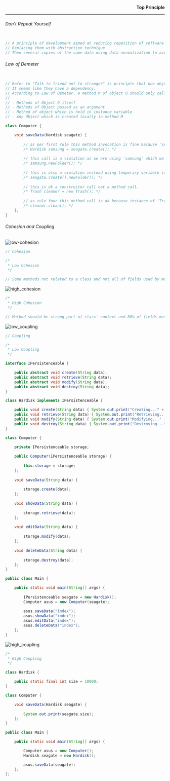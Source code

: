 <p align="right">
	<b>Top Principle</b>
</p>

<hr/>

###### Don't Repeat Yourself

```java

// A principle of development aimed at reducing repetition of software patterns.
// Replacing them with abstraction technique
// Then several copies of the same data using data normalization to avoid redundancy.
```

###### Law of Demeter

```java

// Refer to "Talk to friend not to stranger" is principle that one object knows another object.
// It seems like they have a dependency.
// According to Law of Demeter, a method M of object O should only call following types of methods :
//
// - Methods of Object O itself
// - Methods of Object passed as an argument
// - Method of object which is held in instance variable
// - Any Object which is created locally in method M

class Computer {

	void saveData(Hardisk seagate) {
	
		// as per first rule this method invocation is fine because 'seagate' is an argument.
		/* Hardisk samsung = seagate.create(); */
		
		// this call is a violation as we are using 'samsung' which we got from 'Hardisk'.
		/* samsung.newFolder(); */
		
		// this is also a violation instead using temporary variable it uses method chain.
		/* seagate.create().newFolder(); */
		
		// this is ok a constructor call not a method call.
		/* Trash cleaner = new Trash(); */
		
		// as rule four this method call is ok because instance of 'Trash' is created locally.
		/* cleaner.clean(); */
	};
}
```

###### Cohesion and Coupling

![low-cohesion](https://user-images.githubusercontent.com/36118701/36674867-faba5dc2-1b39-11e8-9530-394250e11ee2.jpg)

```java
// Cohesion

/*
 * Low Cohesion
 */

// Some methods not related to a class and not all of fields used by method
```

![high_cohesion](https://user-images.githubusercontent.com/36118701/36674864-fa144fea-1b39-11e8-80e2-fc50e5f05228.jpg)

```java
/*
 * High Cohesion
 */

// Method should be strong part of class' context and 80% of fields must be used by each methods
```

![low_coupling](https://user-images.githubusercontent.com/36118701/36674866-fa853b06-1b39-11e8-9508-5fe94e0d9ce9.jpg)

```java
// Coupling

/*
 * Low Coupling
 */

interface IPersistenceable {

	public abstract void create(String data);
	public abstract void retrieve(String data);
	public abstract void modify(String data);
	public abstract void destroy(String data);
}

class Hardisk implements IPersistenceable {

	public void create(String data) { System.out.print("Creating..." + data); };
	public void retrieve(String data) { System.out.print("Retrieving..." + data); };
	public void modify(String data) { System.out.print("Modifying..." + data); };
	public void destroy(String data) { System.out.print("Destroying..." + data); };
}

class Computer {

	private IPersistenceable storage;
	
	public Computer(IPersistenceable storage) {
	
		this.storage = storage;
	};
	
	void saveData(String data) {
	
		storage.create(data);
	};
	
	void showData(String data) {
	
		storage.retrieve(data);
	};
	
	void editData(String data) {
	
		storage.modify(data);
	};
	
	void deleteData(String data) {
	
		storage.destroy(data);
	};	
}

public class Main {

	public static void main(String[] args) {
	
		IPersistenceable seagate = new Hardisk();
		Computer asus = new Computer(seagate);
		
		asus.saveData("index");
		asus.showData("index");
		asus.editData("index");
		asus.deleteData("index");
	};
}
```

![high_coupling](https://user-images.githubusercontent.com/36118701/36674865-fa4d8800-1b39-11e8-92d8-f2c57a71fbb3.jpg)

```java
/*
 * High Coupling
 */

class Hardisk {

	public static final int size = 10000;
}

class Computer {

	void saveData(Hardisk seagate) {
	
		System.out.print(seagate.size);
	};
}

public class Main {

	public static void main(String[] args) {

		Computer asus = new Computer();
		Hardisk seagate = new Hardisk();

		asus.saveData(seagate);
	};
};
```
